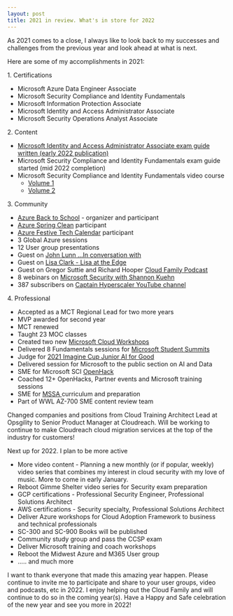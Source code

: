 ```yaml
---
layout: post
title: 2021 in review. What's in store for 2022
---
```


<!-- wp:paragraph -->
<p>As 2021 comes to a close, I always like to look back to my successes and challenges from the previous year and look ahead at what is next. </p>
<!-- /wp:paragraph -->

<!-- wp:paragraph -->
<p>Here are some of my accomplishments in 2021:</p>
<!-- /wp:paragraph -->

<!-- wp:paragraph -->
<p>1. Certifications</p>
<!-- /wp:paragraph -->

<!-- wp:list -->
<ul><li>Microsoft Azure Data Engineer Associate</li><li>Microsoft Security Compliance and Identity Fundamentals</li><li>Microsoft Information Protection Associate</li><li>Microsoft Identity and Access Administrator Associate</li><li>Microsoft Security Operations Analyst Associate</li></ul>
<!-- /wp:list -->

<!-- wp:paragraph -->
<p>2. Content</p>
<!-- /wp:paragraph -->

<!-- wp:list -->
<ul><li><a rel="noreferrer noopener" href="https://www.amazon.com/Microsoft-Identity-Access-Administrator-Guide/dp/1801818045/ref=sr_1_1?crid=3UQIAT5VTMXNA&amp;keywords=identity+and+access+administrator&amp;qid=1640969412&amp;s=books&amp;sprefix=identity+and+access+administratro%2Cstripbooks%2C82&amp;sr=1-1" target="_blank">Microsoft Identity and Access Administrator Associate exam guide written (early 2022 publication)</a></li><li>Microsoft Security Compliance and Identity Fundamentals exam guide started (mid 2022 completion)</li><li>Microsoft Security Compliance and Identity Fundamentals video course<ul><li><a href="https://codered.eccouncil.org/course/microsoft-security-compliance-and-identity-fundamentals-exam-%28sc-900%29-volume-1" target="_blank" rel="noreferrer noopener">Volume 1</a></li><li><a href="https://codered.eccouncil.org/course/microsoft-security-compliance-and-identity-fundamentals-exam-sc-900-volume-2" target="_blank" rel="noreferrer noopener">Volume 2</a></li></ul></li></ul>
<!-- /wp:list -->

<!-- wp:paragraph -->
<p>3. Community</p>
<!-- /wp:paragraph -->

<!-- wp:list -->
<ul><li><a href="https://azurebacktoschool.com">Azure Back to School</a> - organizer and participant</li><li><a rel="noreferrer noopener" href="https://www.azurespringclean.com/" target="_blank">Azure Spring Clean</a> participant</li><li><a rel="noreferrer noopener" href="https://festivetechcalendar.com/" target="_blank">Azure Festive Tech Calendar</a> participant</li><li>3 Global Azure sessions</li><li>12 User group presentations</li><li>Guest on <a rel="noreferrer noopener" href="https://www.youtube.com/c/CloudTalkwithJonnychipz" target="_blank">John Lunn ...In conversation with</a></li><li>Guest on <a rel="noreferrer noopener" href="https://www.youtube.com/c/LisaattheEdge" target="_blank">Lisa Clark - Lisa at the Edge</a></li><li>Guest on Gregor Suttie and Richard Hooper <a rel="noreferrer noopener" href="https://podcasts.apple.com/us/podcast/cloudfamily-brought-to-you-by-gregor-suttie-and/id1532799516" target="_blank">Cloud Family Podcast</a></li><li>8 webinars on <a href="https://www.youtube.com/c/SkillMeUPAcademy/videos">Microsoft Security with Shannon Kuehn</a></li><li>387 subscribers on <a rel="noreferrer noopener" href="https://www.youtube.com/channel/UCIWicD_sUxH6EMH4ndG5NxQ" target="_blank">Captain Hyperscaler YouTube channel</a></li></ul>
<!-- /wp:list -->

<!-- wp:paragraph -->
<p>4. Professional</p>
<!-- /wp:paragraph -->

<!-- wp:list -->
<ul><li>Accepted as a MCT Regional Lead for two more years</li><li>MVP awarded for second year</li><li>MCT renewed</li><li>Taught 23 MOC classes</li><li>Created two new <a rel="noreferrer noopener" href="https://microsoftcloudworkshop.com/" target="_blank">Microsoft Cloud Workshops</a></li><li>Delivered 8 Fundamentals sessions for <a rel="noreferrer noopener" href="https://www.microsoft.com/en-us/education/s2-student-summit" target="_blank">Microsoft Student Summits</a></li><li>Judge for <a href="https://educationblog.microsoft.com/en-us/2021/06/announcing-imagine-cup-junior-ai-for-good-challenge-2021-winners" target="_blank" rel="noreferrer noopener">2021 Imagine Cup Junior AI for Good</a></li><li>Delivered session for Microsoft to the public section on AI and Data</li><li>SME for Microsoft SCI <a href="https://openhack.microsoft.com/" target="_blank" rel="noreferrer noopener">OpenHack</a></li><li>Coached 12+ OpenHacks, Partner events and Microsoft training sessions</li><li>SME for <a href="https://military.microsoft.com/programs/microsoft-software-systems-academy/">MSSA </a>curriculum and preparation</li><li>Part of WWL AZ-700 SME content review team</li></ul>
<!-- /wp:list -->

<!-- wp:paragraph -->
<p>Changed companies and positions from Cloud Training Architect Lead at Opsgility to Senior Product Manager at Cloudreach.  Will be working to continue to make Cloudreach cloud migration services at the top of the industry for customers!</p>
<!-- /wp:paragraph -->

<!-- wp:paragraph -->
<p>Next up for 2022.  I plan to be more active</p>
<!-- /wp:paragraph -->

<!-- wp:list -->
<ul><li>More video content - Planning a new monthly (or if popular, weekly) video series that combines my interest in cloud security with my love of music.  More to come in early January.</li><li>Reboot Gimme Shelter video series for Security exam preparation</li><li>GCP certifications - Professional Security Engineer, Professional Solutions Architect</li><li>AWS certifications - Security specialty, Professional Solutions Architect</li><li>Deliver Azure workshops for Cloud Adoption Framework to business and technical professionals</li><li>SC-300 and SC-900 Books will be published</li><li>Community study group and pass the CCSP exam</li><li>Deliver Microsoft training and coach workshops</li><li>Reboot the Midwest Azure and M365 User group</li><li>..... and much more</li></ul>
<!-- /wp:list -->

<!-- wp:paragraph -->
<p>I want to thank everyone that made this amazing year happen.  Please continue to invite me to participate and share to your user groups, video and podcasts, etc in 2022.  I enjoy helping out the Cloud Family and will continue to do so in the coming year(s).  Have a Happy and Safe celebration of the new year and see you more in 2022!</p>
<!-- /wp:paragraph -->